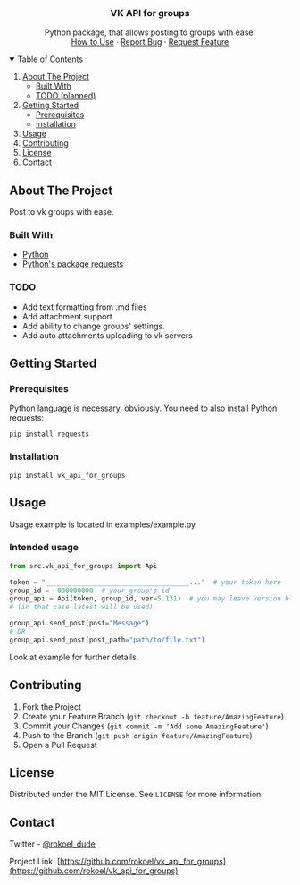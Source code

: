 <!-- PROJECT LOGO -->
<br />
<p align="center">
  <h3 align="center">VK API for groups</h3>

  <p align="center">
    Python package, that allows posting to groups with ease.
    <br />
    <a href="#usage">How to Use</a>
    ·
    <a href="https://github.com/rokoel/vk_api_for_groups/issues">Report Bug</a>
    ·
    <a href="https://github.com/rokoel/vk_api_for_groups/issues">Request Feature</a>
  </p>




<!-- TABLE OF CONTENTS -->
<details open="open">
  <summary>Table of Contents</summary>
  <ol>
    <li>
      <a href="#about-the-project">About The Project</a>
      <ul>
        <li><a href="#built-with">Built With</a></li>
        <li><a href="#todo">TODO (planned)</a></li>
      </ul>
    </li>
    <li>
      <a href="#getting-started">Getting Started</a>
      <ul>
        <li><a href="#prerequisites">Prerequisites</a></li>
        <li><a href="#installation">Installation</a></li>
      </ul>
    </li>
    <li><a href="#usage">Usage</a></li>
    <li><a href="#contributing">Contributing</a></li>
    <li><a href="#license">License</a></li>
    <li><a href="#contact">Contact</a></li>
  </ol>
</details>



<!-- ABOUT THE PROJECT -->
## About The Project

Post to vk groups with ease.



### Built With

* [Python](https://www.python.org/)
* [Python's package requests](https://pypi.org/project/requests/)

### TODO

* Add text formatting from .md files
* Add attachment support
* Add ability to change groups' settings.
* Add auto attachments uploading to vk servers



<!-- GETTING STARTED -->
## Getting Started


### Prerequisites

Python language is necessary, obviously.
You need to also install Python requests:
```shell
pip install requests
```

### Installation

```shell
pip install vk_api_for_groups
```


<!-- USAGE EXAMPLES -->
## Usage

Usage example is located in examples/example.py

### Intended usage

```python
from src.vk_api_for_groups import Api

token = "____________________________________..."  # your token here
group_id = -000000000  # your group's id
group_api = Api(token, group_id, ver=5.131)  # you may leave version blank
# (in that case latest will be used)

group_api.send_post(post="Message")
# OR
group_api.send_post(post_path="path/to/file.txt")
```
Look at example for further details.

<!-- CONTRIBUTING -->
## Contributing

1. Fork the Project
2. Create your Feature Branch (`git checkout -b feature/AmazingFeature`)
3. Commit your Changes (`git commit -m 'Add some AmazingFeature'`)
4. Push to the Branch (`git push origin feature/AmazingFeature`)
5. Open a Pull Request



<!-- LICENSE -->
## License

Distributed under the MIT License. See `LICENSE` for more information.



<!-- CONTACT -->
## Contact

Twitter - [@rokoel_dude](https://twitter.com/rokoel_dude)

Project Link: [https://github.com/rokoel/vk_api_for_groups](https://github.com/rokoel/vk_api_for_groups)
